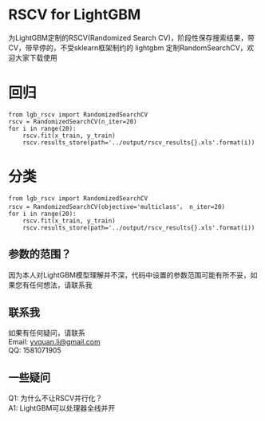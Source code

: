 # RSCV for LightGBM
为LightGBM定制的RSCV(Randomized Search CV)，阶段性保存搜索结果，带CV，带早停的，不受sklearn框架制约的 lightgbm 定制RandomSearchCV，欢迎大家下载使用

# 回归
    from lgb_rscv import RandomizedSearchCV
    rscv = RandomizedSearchCV(n_iter=20)
    for i in range(20):
    	rscv.fit(x_train, y_train)
    	rscv.results_store(path='../output/rscv_results{}.xls'.format(i))
# 分类
    from lgb_rscv import RandomizedSearchCV
    rscv = RandomizedSearchCV(objective='multiclass'， n_iter=20)
    for i in range(20):
    	rscv.fit(x_train, y_train)
    	rscv.results_store(path='../output/rscv_results{}.xls'.format(i))

## 参数的范围？  
因为本人对LightGBM模型理解并不深，代码中设置的参数范围可能有所不妥，如果您有任何想法，请联系我  

## 联系我
如果有任何疑问，请联系   
Email: yvquan.li@gmail.com  
QQ: 1581071905  

## 一些疑问
Q1: 为什么不让RSCV并行化？  
A1: LightGBM可以处理器全线并开
